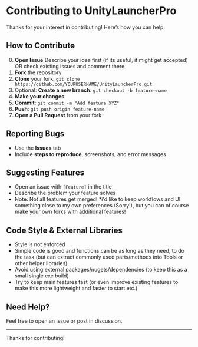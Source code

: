 # Contributing to UnityLauncherPro

Thanks for your interest in contributing! 
Here’s how you can help:

## How to Contribute

0. **Open Issue** Describe your idea first (if its useful, it might get accepted) OR check existing issues and comment there
1. **Fork** the repository
2. **Clone** your fork: `git clone https://github.com/YOURUSERNAME/UnityLauncherPro.git`
3. Optional: **Create a new branch**: `git checkout -b feature-name`
4. **Make your changes**
5. **Commit**: `git commit -m "Add feature XYZ"`
6. **Push**: `git push origin feature-name`
7. **Open a Pull Request** from your fork

## Reporting Bugs

- Use the **Issues** tab
- Include **steps to reproduce**, screenshots, and error messages

## Suggesting Features

- Open an issue with `[Feature]` in the title
- Describe the problem your feature solves
- Note: Not all features get merged! *i'd like to keep workflows and UI something close to my own preferences (Sorry!), but you can of course make your own forks with additional features!

## Code Style & External Libraries

- Style is not enforced
- Simple code is good and functions can be as long as they need, to do the task (but can extract commonly used parts/methods into Tools or other helper libraries)
- Avoid using external packages/nugets/dependencies (to keep this as a small single exe build)
- Try to keep main features fast (or even improve existing features to make this more lightweight and faster to start etc.)

## Need Help?

Feel free to open an issue or post in discussion.

---

Thanks for contributing!
